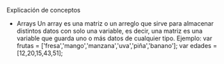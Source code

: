 Explicación de conceptos

* Arrays
    Un array es una matriz o un arreglo que sirve para almacenar distintos datos con solo una variable, es decir, una matriz es una variable que guarda uno o más datos de cualquier tipo.
        Ejemplo:
        var frutas = ['fresa','mango','manzana','uva','piña','banano'];
        var edades = [12,20,15,43,51];